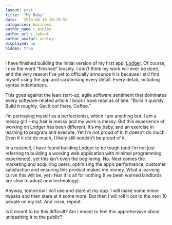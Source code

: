 ```yaml
---
layout: post
title:  "My Baby"
date:   2013-08-10 10:10:55
categories: business
author_name : Ashley
author_url : /about
author_avatar: ashley
displayed: no
hidden: true
---
```


<p>I have finished building the initial version of my first app, <a title="Lodger" href="http://lodgerapp.com">Lodger</a>. Of course, I use the word &#8220;finished&#8221; loosely. I don&#8217;t think my work will ever be done, and the very reason I&#8217;ve yet to officially announce it is because I still find myself using the app and scrutinising every detail. Every detail, including syntax indentations.</p>
<!--more-->
<p>This goes against the lean start-up, agile software sentiment that dominates every software-related article / book I have read as of late. &#8220;Build it quickly. Build it roughly. Get it out there. Coffee.&#8221;</p>
<p>I&#8217;m portraying myself as a perfectionist, which I am anything but. I am a messy girl – my hair is messy and my work is messy. But this experience of working on Lodger has been different. It&#8217;s my baby, and an exercise in learning to program and execute. Yet I&#8217;m not proud of it. It doesn&#8217;t do much. Even if it did do much, I likely still wouldn&#8217;t be proud of it.</p>
<p>In a nutshell, I have found building Lodger to be tough (and I&#8217;m not just referring to building a working web application with minimal programming experience), yet this isn&#8217;t even the beginning. No. Next comes the marketing and acquiring users, optimising the app&#8217;s performance, customer satisfaction and ensuring this product makes me money. What a learning curve this will be, yet I fear it is all for nothing (I&#8217;ve been warned landlords are slow to adopt new technology).</p>
<p>Anyway, tomorrow I will use and stare at my app. I will make some minor tweaks and then stare at it some more. But then I will roll it out to the next 10 people on my list. And rinse, repeat.</p>
<p>Is it meant to be this difficult? Am I meant to feel this apprehensive about unleashing it to the public?</p>